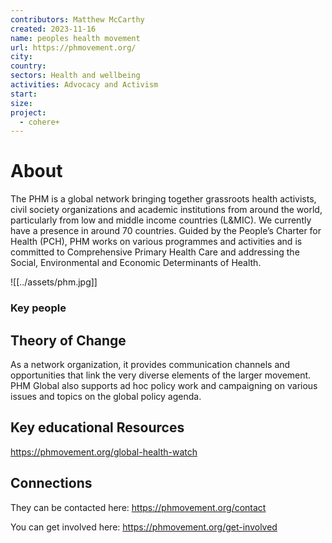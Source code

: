 ```yaml
---
contributors: Matthew McCarthy
created: 2023-11-16
name: peoples health movement
url: https://phmovement.org/
city: 
country: 
sectors: Health and wellbeing
activities: Advocacy and Activism
start: 
size: 
project:
  - cohere+
---
```


# About 

The PHM is a global network bringing together grassroots health activists, civil society organizations and academic institutions from around the world, particularly from low and middle income countries (L&MIC). We currently have a presence in around 70 countries. Guided by the People’s Charter for Health (PCH), PHM works on various programmes and activities and is committed to Comprehensive Primary Health Care and addressing the Social, Environmental and Economic Determinants of Health.

![[../assets/phm.jpg]]
### Key people 


## Theory of Change 
  
As a network organization, it provides communication channels and opportunities that link the very diverse elements of the larger movement. PHM Global also supports ad hoc policy work and campaigning on various issues and topics on the global policy agenda.

## Key educational Resources 


https://phmovement.org/global-health-watch
## Connections 

They can be contacted here: https://phmovement.org/contact

You can get involved here: https://phmovement.org/get-involved